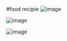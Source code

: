 #food recipie
![image](https://github.com/milkafasikag/food-recipie/assets/119007476/9fd8756b-fb3b-4f1d-9f2a-c1d6657cc6ce)

![image](https://github.com/milkafasikag/food-recipie/assets/119007476/7733e462-d98a-48d6-9f72-8cd15095f7ff)

![image](https://github.com/milkafasikag/food-recipie/assets/119007476/d42ef542-4c3e-4edd-8b3a-14225478a9f8)


